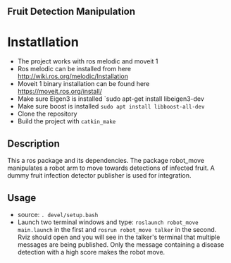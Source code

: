 ## Fruit Detection Manipulation

# Instatllation
* The project works with ros melodic and moveit 1
* Ros melodic can be installed from here http://wiki.ros.org/melodic/Installation
* Moveit 1 binary installation can be found here https://moveit.ros.org/install/
* Make sure Eigen3 is installed `sudo apt-get install libeigen3-dev
* Make sure boost is installed `sudo apt install libboost-all-dev`
* Clone the repository
* Build the project with `catkin_make`

## Description
This a ros package and its dependencies. 
The package robot_move manipulates a robot arm to move towards detections of infected fruit. A dummy fruit infection detector publisher is used for integration.

## Usage
* source: `. devel/setup.bash`
* Launch two terminal windows and type: `roslaunch robot_move main.launch` in the first and `rosrun robot_move talker` in the second.
Rviz should open and you will see in the talker's terminal that multiple messages are being published.  Only the message containing a disease detection with a high score makes the robot move.